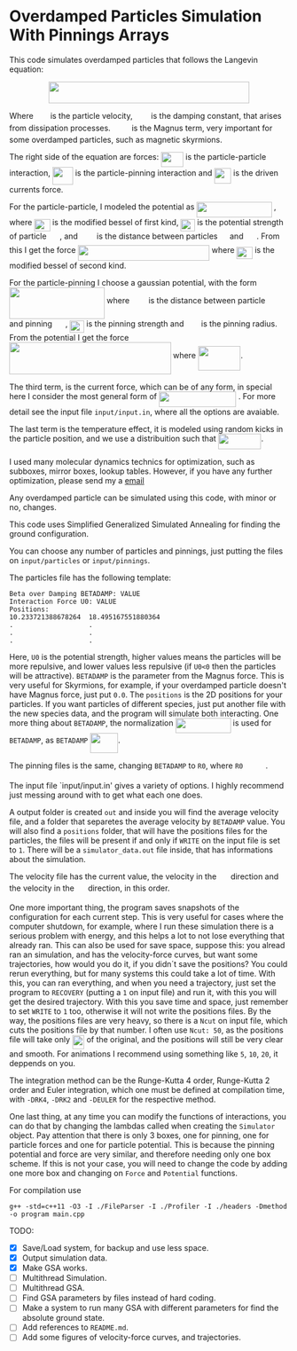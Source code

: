 # Overdamped Particles Simulation With Pinnings Arrays

This code simulates overdamped particles that follows the Langevin equation:

<p align="center"><img src="svgs/8247f6caa7b04141eed441d42a66cbbf.svg?invert_in_darkmode" align=middle width=362.8324095pt height=39.26959575pt/></p>

Where 
<img src="svgs/0374c41447147ca3648ee247708ef2dc.svg?invert_in_darkmode" align=middle width=22.847224949999998pt height=14.611878600000017pt/> 
is the particle velocity, 
<img src="svgs/2c81a6cce979f48f11d65a4ff4c3e36a.svg?invert_in_darkmode" align=middle width=25.5779337pt height=14.15524440000002pt/> 
is the damping constant, that arises from
dissipation processes. 
<img src="svgs/b76b989c74373553c3c50388d3eebfe0.svg?invert_in_darkmode" align=middle width=30.3997056pt height=14.15524440000002pt/> 
is the Magnus term, very important for some overdamped particles, such as magnetic skyrmions.

The right side of the equation are forces: 
<img src="svgs/dc3bdd931bca1c2d6c2fc539a722a541.svg?invert_in_darkmode" align=middle width=40.3915908pt height=27.6567522pt/> 
is the particle-particle interaction,
<img src="svgs/f904f960c240cf947b32f1d0c6c34e24.svg?invert_in_darkmode" align=middle width=37.02932145pt height=31.525041899999984pt/> 
is the particle-pinning interaction and 
<img src="svgs/e5234634c204183fce71ddd095d239a4.svg?invert_in_darkmode" align=middle width=30.348613349999997pt height=27.6567522pt/> 
is the driven currents force.

For the particle-particle, I modeled the potential as 
<img src="svgs/e316b940aa43ecae7e77ffbb3042f466.svg?invert_in_darkmode" align=middle width=135.51694695pt height=27.6567522pt/>
, where 
<img src="svgs/24c5603126b66cc1f9a1f7dc68f456b7.svg?invert_in_darkmode" align=middle width=28.732968pt height=22.465723500000017pt/> 
is the modified bessel of first kind, 
<img src="svgs/c1ad03439063568075616325b8262b1c.svg?invert_in_darkmode" align=middle width=25.54745655pt height=22.465723500000017pt/> 
is the potential strength of particle 
<img src="svgs/317a2c08d9f6e7dd873fc65fbee394e3.svg?invert_in_darkmode" align=middle width=15.929626349999998pt height=21.68300969999999pt/>
, and 
<img src="svgs/fcdb70efae8e21c43e174377b6f4c03d.svg?invert_in_darkmode" align=middle width=26.390938199999997pt height=14.15524440000002pt/> 
is the distance between particles 
<img src="svgs/14afed0aec1ac4b185b819a4b510bff6.svg?invert_in_darkmode" align=middle width=13.882435049999998pt height=21.68300969999999pt/> 
and 
<img src="svgs/317a2c08d9f6e7dd873fc65fbee394e3.svg?invert_in_darkmode" align=middle width=15.929626349999998pt height=21.68300969999999pt/> 
. From this I get the force 
<img src="svgs/baf9d687c9ec72993b3a331d0fe14a9b.svg?invert_in_darkmode" align=middle width=237.50835734999998pt height=27.6567522pt/> 
where 
<img src="svgs/ad2051ae86a51ad37b859e099fe609d7.svg?invert_in_darkmode" align=middle width=28.732968pt height=22.465723500000017pt/> 
is the modified bessel of second kind.

For the particle-pinning I choose a gaussian potential, with the form 
<img src="svgs/9cbf620c7582b40367ca1c4cd44d1378.svg?invert_in_darkmode" align=middle width=171.8332836pt height=57.53473439999999pt/> 
where 
<img src="svgs/fcdb70efae8e21c43e174377b6f4c03d.svg?invert_in_darkmode" align=middle width=26.390938199999997pt height=14.15524440000002pt/> 
is the distance between particle 
<img src="svgs/14afed0aec1ac4b185b819a4b510bff6.svg?invert_in_darkmode" align=middle width=13.882435049999998pt height=21.68300969999999pt/> 
and pinning 
<img src="svgs/317a2c08d9f6e7dd873fc65fbee394e3.svg?invert_in_darkmode" align=middle width=15.929626349999998pt height=21.68300969999999pt/>
, 
<img src="svgs/9387b5548255b313ba3bdb0e512b3e1c.svg?invert_in_darkmode" align=middle width=25.995494249999997pt height=22.465723500000017pt/> 
is the pinning strength and 
<img src="svgs/93453c892be73e29b3db9df48b14587b.svg?invert_in_darkmode" align=middle width=23.46090945pt height=14.15524440000002pt/> 
is the pinning radius. From the potential I get the force 
<img src="svgs/ce2257caadd72882f246be515eaa35ab.svg?invert_in_darkmode" align=middle width=291.5427471pt height=57.53473439999999pt/> 
where 
<img src="svgs/e7e8964f640e4fbcbe0423b8a1a424cc.svg?invert_in_darkmode" align=middle width=76.87209585pt height=44.70706679999999pt/>.

The third term, is the current force, which can be of any form, in special here I consider the most general form of 
<img src="svgs/cd53890f1d3199b999128b63de2fc5de.svg?invert_in_darkmode" align=middle width=139.2480738pt height=27.6567522pt/>
. For more detail see the input file `input/input.in`, where all the options are avaiable.

The last term is the temperature effect, it is modeled using random kicks in the particle position, and we use a distribuition such that <img src="svgs/41d1475bd1f4d4c7c638e2034f307782.svg?invert_in_darkmode" align=middle width=77.3644806pt height=27.94539330000001pt/>.

I used many molecular dynamics technics for optimization, such as subboxes, mirror boxes, lookup tables. However, if you have any further optimization, please send my a [email](mailto:jc.souza@unesp.br)

Any overdamped particle can be simulated using this code, with minor or no, changes.

This code uses Simplified Generalized Simulated Annealing for finding the ground configuration.

You can choose any number of particles and pinnings, just putting the files on `input/particles`
or `input/pinnings`.

The particles file has the following template:

```
Beta over Damping BETADAMP: VALUE
Interaction Force U0: VALUE
Positions:
10.233721388678264	18.495167551880364
.                   .
.                   .
.                   .
```
Here, `U0` is the potential strength, higher values means the particles will be more repulsive, and
lower values less repulsive (if `U0<0` then the particles will be attractive). `BETADAMP` is the parameter from the Magnus force. This is very useful for Skyrmions, for example, if your overdamped particle doesn't have Magnus force, just put `0.0`. The `positions` is the 2D positions for your particles. If you want particles of different species, just put another file with the new species data, and the program will simulate both interacting. One more thing about `BETADAMP`, the normalization 
<img src="svgs/d289beee1f3b63d5c3257e928343fb3f.svg?invert_in_darkmode" align=middle width=99.6302934pt height=26.76175259999998pt/> 
is used for `BETADAMP`, as `BETADAMP`
<img src="svgs/c6412ef4a1bf3c4ea666b2bee45af636.svg?invert_in_darkmode" align=middle width=50.54575019999999pt height=36.3965877pt/>.

The pinning files is the same, changing `BETADAMP` to `R0`, where `R0`<img src="svgs/3fc6810807d36c390b212098f3e5222d.svg?invert_in_darkmode" align=middle width=40.812441449999994pt height=14.15524440000002pt/>.

The input file `input/input.in' gives a variety of options. I highly recommend just messing around with to get what each one does.

A output folder is created `out` and inside you will find the average velocity file, and a folder that separetes the average velocity by `BETADAMP` value. You will also find a `positions` folder, that will have the positions files for the particles, the files will be present if and only if `WRITE` on the input file is set to `1`. There will be a `simulator_data.out` file inside, that has informations about the simulation. 

The velocity file has the current value, the velocity in the <img src="svgs/cd0781ba124922cc88b8210a09b4162e.svg?invert_in_darkmode" align=middle width=17.61419715pt height=14.15524440000002pt/> direction and the velocity in the <img src="svgs/7d226986593183423b49f90d8303043c.svg?invert_in_darkmode" align=middle width=16.8684351pt height=14.15524440000002pt/> direction, in this order.

One more important thing, the program saves snapshots of the configuration for each current step. This is very useful for cases where the computer shutdown, for example, where I run these simulation there is a serious problem with energy, and this helps a lot to not lose everything that already ran. This can also be used for save space, suppose this: you alread ran an simulation, and has the velocity-force curves, but want some trajectories, how would you do it, if you didn´t save the positions? You could rerun everything, but for many systems this could take a lot of time. With this, you can ran everything, and when you need a trajectory, just set the program to `RECOVERY` (putting a `1` on input file) and run it, with this you will get the desired trajectory. With this you save time and space, just remember to set `WRITE` to `1` too, otherwise it will not write the positions files. By the way, the positions files are very heavy, so there is a `Ncut` on input file, which cuts the positions file by that number. I often use `Ncut: 50`, as the positions file will take only <img src="svgs/45a0b00b513fa74f40b37aafadb94773.svg?invert_in_darkmode" align=middle width=21.91788224999999pt height=24.65753399999998pt/> of the original, and the positions will still be very clear and smooth. For animations I recommend using something like `5`, `10`, `20`, it deppends on you.

The integration method can be the Runge-Kutta 4 order, Runge-Kutta 2 order and Euler integration, which one must be defined at compilation time, with `-DRK4`, `-DRK2` and `-DEULER` for the respective method.

One last thing, at any time you can modify the functions of interactions, you can do that by changing the lambdas called when creating the `Simulator` object. Pay attention that there is only 3 boxes, one for pinning, one for particle forces and one for particle potential. This is because the pinning potential and force are very similar, and therefore needing only one box scheme. If this is not your case, you will need to change the code by adding one more box and changing on `Force` and `Potential` functions.

For compilation use
```
g++ -std=c++11 -O3 -I ./FileParser -I ./Profiler -I ./headers -Dmethod -o program main.cpp
```

TODO:
- [X] Save/Load system, for backup and use less space.
- [X] Output simulation data.
- [X] Make GSA works.
- [ ] Multithread Simulation.
- [ ] Multithread GSA.
- [ ] Find GSA parameters by files instead of hard coding.
- [ ] Make a system to run many GSA with different parameters for find the absolute ground state.
- [ ] Add references to `README.md`.
- [ ] Add some figures of velocity-force curves, and trajectories.
